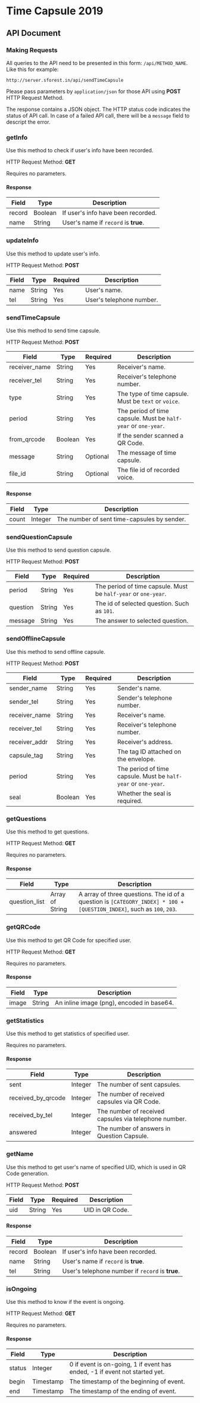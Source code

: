 # Time Capsule 2019
## API Document
### Making Requests
All queries to the API need to be presented in this form: `/api/METHOD_NAME`. Like this for example:

```
http://server.sforest.in/api/sendTimeCapsule
```

Please pass parameters by `application/json` for those API using **POST** HTTP Request Method.

The response contains a JSON object. The HTTP status code indicates the status of API call. In case of a failed API call, there will be a `message` field to descript the error.

### getInfo
Use this method to check if user's info have been recorded.

HTTP Request Method: **GET**

Requires no parameters.

#### Response
| Field  | Type    | Description                          |
|--------|---------|--------------------------------------|
| record | Boolean | If user's info have been recorded.   |
| name   | String  | User's name if `record` is **true**. |

### updateInfo
Use this method to update user's info.

HTTP Request Method: **POST**

| Field | Type   | Required | Description              |
|-------|--------|----------|--------------------------|
| name  | String | Yes      | User's name.             |
| tel   | String | Yes      | User's telephone number. |

### sendTimeCapsule
Use this method to send time capsule. 

HTTP Request Method: **POST**

| Field         | Type    | Required | Description                                                    |
|---------------|---------|----------|----------------------------------------------------------------|
| receiver_name | String  | Yes      | Receiver's name.                                               |
| receiver_tel  | String  | Yes      | Receiver's telephone number.                                   |
| type          | String  | Yes      | The type of time capsule. Must be `text` or `voice`.           |
| period        | String  | Yes      | The period of time capsule. Must be `half-year` or `one-year`. |
| from_qrcode   | Boolean | Yes      | If the sender scanned a QR Code.                               |
| message       | String  | Optional | The message of time capsule.                                   |
| file_id       | String  | Optional | The file id of recorded voice.                                 |

#### Response
| Field | Type    | Description                                 |
|-------|---------|---------------------------------------------|
| count | Integer | The number of sent time-capsules by sender. |

### sendQuestionCapsule
Use this method to send question capsule.

HTTP Request Method: **POST**

| Field       | Type   | Required | Description                                                    |
|-------------|--------|----------|----------------------------------------------------------------|
| period      | String | Yes      | The period of time capsule. Must be `half-year` or `one-year`. |
| question    | String | Yes      | The id of selected question. Such as `101`.                    |
| message     | String | Yes      | The answer to selected question.                               |

### sendOfflineCapsule
Use this method to send offline capsule.

HTTP Request Method: **POST**

| Field         | Type    | Required | Description                                                    |
|---------------|---------|----------|----------------------------------------------------------------|
| sender_name   | String  | Yes      | Sender's name.                                                 |
| sender_tel    | String  | Yes      | Sender's telephone number.                                     |
| receiver_name | String  | Yes      | Receiver's name.                                               |
| receiver_tel  | String  | Yes      | Receiver's telephone number.                                   |
| receiver_addr | String  | Yes      | Receiver's address.                                            |
| capsule_tag   | String  | Yes      | The tag ID attached on the envelope.                           |
| period        | String  | Yes      | The period of time capsule. Must be `half-year` or `one-year`. |
| seal          | Boolean | Yes      | Whether the seal is required.                                  |

### getQuestions
Use this method to get questions.

HTTP Request Method: **GET**

Requires no parameters.

#### Response
| Field         | Type            | Description                                                                                                            |
|---------------|-----------------|------------------------------------------------------------------------------------------------------------------------|
| question_list | Array of String | A array of three questions. The id of a question is `[CATEGORY_INDEX] * 100 + [QUESTION_INDEX]`, such as `100`, `203`. |

### getQRCode
Use this method to get QR Code for specified user.

HTTP Request Method: **GET**

Requires no parameters.

#### Response
| Field | Type   | Description                                |
|-------|--------|--------------------------------------------|
| image | String | An inline image (png), encoded in base64. |

### getStatistics
Use this method to get statistics of specified user.

Requires no parameters.

#### Response

| Field              | Type    | Description                                           |
|--------------------|---------|-------------------------------------------------------|
| sent               | Integer | The number of sent capsules.                          |
| received_by_qrcode | Integer | The number of received capsules via QR Code.          |
| received_by_tel    | Integer | The number of received capsules via telephone number. |
| answered           | Integer | The number of answers in Question Capsule.            |

### getName
Use this method to get user's name of specified UID, which is used in QR Code generation.

HTTP Request Method: **POST**

| Field | Type    | Required | Description     |
|-------|---------|----------|-----------------|
| uid   | String  | Yes      | UID in QR Code. |

#### Response
| Field  | Type    | Description                                      |
|--------|---------|--------------------------------------------------|
| record | Boolean | If user's info have been recorded.               |
| name   | String  | User's name if `record` is **true**.             |
| tel    | String  | User's telephone number if `record` is **true**. |

### isOngoing	
Use this method to know if the event is ongoing.	

HTTP Request Method: **GET**

Requires no parameters.	

#### Response	
| Field  | Type      | Description                                                                |	
|--------|-----------|----------------------------------------------------------------------------|
| status | Integer   | 0 if event is on-going, 1 if event has ended, -1 if event not started yet. |	
| begin  | Timestamp | The timestamp of the beginning of event.                                   |	
| end    | Timestamp | The timestamp of the ending of event.                                      |	

